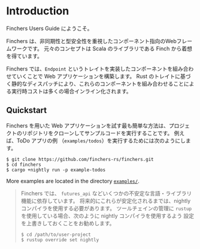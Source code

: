# Introduction

Finchers Users Guide にようこそ。

Finchers は、非同期性と型安全性を重視したコンポーネント指向のWebフレームワークです。
元々のコンセプトは Scala のライブラリである Finch から着想を得ています。

Finchers では、`Endpoint` というトレイトを実装したコンポーネントを組み合わせていくことで Web アプリケーションを構築します。
Rust のトレイトに基づく静的なディスパッチにより、これらのコンポーネントを組み合わせることによる実行時コストは多くの場合インライン化されます。

## Quickstart

Finchers を用いた Web アプリケーションを試す最も簡単な方法は、プロジェクトのリポジトリをクローンしてサンプルコードを実行することです。
例えば、ToDo アプリの例 （`examples/todos`）を実行するためには次のようにします。

```shell-session
$ git clone https://github.com/finchers-rs/finchers.git
$ cd finchers
$ cargo +nightly run -p example-todos
```

More examples are located in the directory [`examples/`][examples].

[examples]: https://github.com/finchers-rs/finchers/tree/master/examples/

>
> Finchers では、 `futures_api` などいくつかの不安定な言語・ライブラリ機能に依存しています。
> 将来的にこれらが安定化されるまでは、nightly コンパイラを使用する必要があります。
> ツールチェインの管理に `rustup` を使用している場合、次のように nightly コンパイラを使用するよう
> 設定を上書きしておくことをお勧めします。
>
> ```shell-session
> $ cd /path/to/user-project
> $ rustup override set nightly
> ```
>

